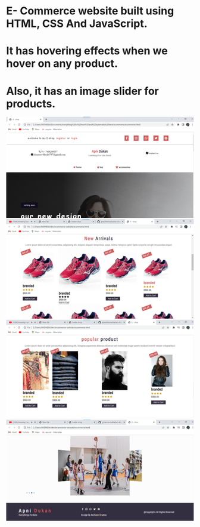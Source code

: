 # 	E- Commerce website built using HTML, CSS And JavaScript.
#   It has hovering effects when we hover on any product. 
#   Also, it has an image slider for products.
![alt](E-commercewebsite.png)
![alt](eco205910.png)
![alt](eco3-25%20010027.png)
![alt](ec048.png)



